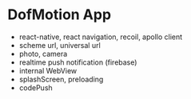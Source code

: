 # DofMotion App

- react-native, react navigation, recoil, apollo client
- scheme url, universal url
- photo, camera
- realtime push notification (firebase)
- internal WebView
- splashScreen, preloading
- codePush
